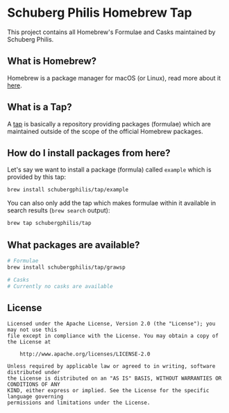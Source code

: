 # Schuberg Philis Homebrew Tap

This project contains all Homebrew's Formulae and Casks maintained by Schuberg
Philis.

## What is Homebrew?

Homebrew is a package manager for macOS (or Linux), read more about it [here](https://brew.sh).

## What is a Tap?

A [tap](https://docs.brew.sh/Taps) is basically a repository providing packages
(formulae) which are maintained outside of the scope of the official Homebrew
packages.

## How do I install packages from here?

Let's say we want to install a package (formula) called `example` which is
provided by this tap:

```sh
brew install schubergphilis/tap/example
```

You can also only add the tap which makes formulae within it available in search
results (`brew search` output):

```sh
brew tap schubergphilis/tap
```

## What packages are available?

```sh
# Formulae
brew install schubergphilis/tap/grawsp

# Casks
# Currently no casks are available
```

## License

```text
Licensed under the Apache License, Version 2.0 (the "License"); you may not use this
file except in compliance with the License. You may obtain a copy of the License at

    http://www.apache.org/licenses/LICENSE-2.0

Unless required by applicable law or agreed to in writing, software distributed under
the License is distributed on an "AS IS" BASIS, WITHOUT WARRANTIES OR CONDITIONS OF ANY
KIND, either express or implied. See the License for the specific language governing
permissions and limitations under the License.
```
